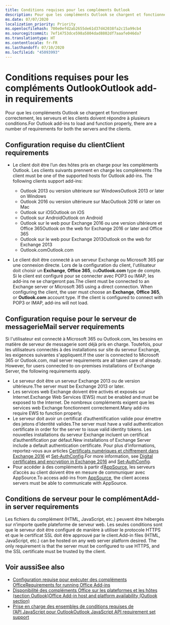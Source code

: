 ```yaml
---
title: Conditions requises pour les compléments Outlook
description: Pour que les compléments Outlook se chargent et fonctionnent correctement, les serveurs et les clients doivent répondre à plusieurs conditions.
ms.date: 07/07/2020
localization_priority: Priority
ms.openlocfilehash: 700e0efd2ab2655de61d37d42038fa2c15a99cb4
ms.sourcegitcommit: 7ef14753dce598a5804dad8802df7aaafe046da7
ms.translationtype: HT
ms.contentlocale: fr-FR
ms.lasthandoff: 07/10/2020
ms.locfileid: "45093993"
---
```

# <a name="outlook-add-in-requirements"></a><span data-ttu-id="2e535-103">Conditions requises pour les compléments Outlook</span><span class="sxs-lookup"><span data-stu-id="2e535-103">Outlook add-in requirements</span></span>

<span data-ttu-id="2e535-104">Pour que les compléments Outlook se chargent et fonctionnent correctement, les serveurs et les clients doivent répondre à plusieurs conditions.</span><span class="sxs-lookup"><span data-stu-id="2e535-104">For Outlook add-ins to load and function properly, there are a number of requirements for both the servers and the clients.</span></span>

## <a name="client-requirements"></a><span data-ttu-id="2e535-105">Configuration requise du client</span><span class="sxs-lookup"><span data-stu-id="2e535-105">Client requirements</span></span>

- <span data-ttu-id="2e535-106">Le client doit être l’un des hôtes pris en charge pour les compléments Outlook. Les clients suivants prennent en charge les compléments :</span><span class="sxs-lookup"><span data-stu-id="2e535-106">The client must be one of the supported hosts for Outlook add-ins. The following clients support add-ins:</span></span>

   - <span data-ttu-id="2e535-107">Outlook 2013 ou version ultérieure sur Windows</span><span class="sxs-lookup"><span data-stu-id="2e535-107">Outlook 2013 or later on Windows</span></span>
   - <span data-ttu-id="2e535-108">Outlook 2016 ou version ultérieure sur Mac</span><span class="sxs-lookup"><span data-stu-id="2e535-108">Outlook 2016 or later on Mac</span></span>
   - <span data-ttu-id="2e535-109">Outlook sur iOS</span><span class="sxs-lookup"><span data-stu-id="2e535-109">Outlook on iOS</span></span>
   - <span data-ttu-id="2e535-110">Outlook sur Android</span><span class="sxs-lookup"><span data-stu-id="2e535-110">Outlook on Android</span></span>
   - <span data-ttu-id="2e535-111">Outlook sur le web pour Exchange 2016 ou une version ultérieure et Office 365</span><span class="sxs-lookup"><span data-stu-id="2e535-111">Outlook on the web for Exchange 2016 or later and Office 365</span></span>
   - <span data-ttu-id="2e535-112">Outlook sur le web pour Exchange 2013</span><span class="sxs-lookup"><span data-stu-id="2e535-112">Outlook on the web for Exchange 2013</span></span>
   - <span data-ttu-id="2e535-113">Outlook.com</span><span class="sxs-lookup"><span data-stu-id="2e535-113">Outlook.com</span></span>

- <span data-ttu-id="2e535-p101">Le client doit être connecté à un serveur Exchange ou Microsoft 365 par une connexion directe. Lors de la configuration du client, l'utilisateur doit choisir un **Exchange**, **Office 365**, ou**Outlook.com** type de compte. Si le client est configuré pour se connecter avec POP3 ou IMAP, les add-ins ne se chargeront pas.</span><span class="sxs-lookup"><span data-stu-id="2e535-p101">The client must be connected to an Exchange server or Microsoft 365 using a direct connection. When configuring the client, the user must choose an **Exchange**, **Office 365**, or **Outlook.com** account type. If the client is configured to connect with POP3 or IMAP, add-ins will not load.</span></span>

## <a name="mail-server-requirements"></a><span data-ttu-id="2e535-117">Configuration requise pour le serveur de messagerie</span><span class="sxs-lookup"><span data-stu-id="2e535-117">Mail server requirements</span></span>

<span data-ttu-id="2e535-p102">Si l'utilisateur est connecté à Microsoft 365 ou Outlook.com, les besoins en matière de serveur de messagerie sont déjà pris en charge. Toutefois, pour les utilisateurs connectés à des installations sur site du serveur Exchange, les exigences suivantes s'appliquent.</span><span class="sxs-lookup"><span data-stu-id="2e535-p102">If the user is connected to Microsoft 365 or Outlook.com, mail server requirements are all taken care of already. However, for users connected to on-premises installations of Exchange Server, the following requirements apply.</span></span>

- <span data-ttu-id="2e535-120">Le serveur doit être un serveur Exchange 2013 ou de version ultérieure.</span><span class="sxs-lookup"><span data-stu-id="2e535-120">The server must be Exchange 2013 or later.</span></span>
- <span data-ttu-id="2e535-121">Les services web Exchange doivent être activés et exposés sur Internet.</span><span class="sxs-lookup"><span data-stu-id="2e535-121">Exchange Web Services (EWS) must be enabled and must be exposed to the Internet.</span></span> <span data-ttu-id="2e535-122">De nombreux compléments exigent que les services web Exchange fonctionnent correctement.</span><span class="sxs-lookup"><span data-stu-id="2e535-122">Many add-ins require EWS to function properly.</span></span>
- <span data-ttu-id="2e535-123">Le serveur doit avoir un certificat d’authentification valide pour émettre des jetons d’identité valides.</span><span class="sxs-lookup"><span data-stu-id="2e535-123">The server must have a valid authentication certificate in order for the server to issue valid identity tokens.</span></span> <span data-ttu-id="2e535-124">Les nouvelles installations du serveur Exchange incluent un certificat d’authentification par défaut.</span><span class="sxs-lookup"><span data-stu-id="2e535-124">New installations of Exchange Server include a default authentication certificate.</span></span> <span data-ttu-id="2e535-125">Pour plus d’informations, reportez-vous aux articles [Certificats numériques et chiffrement dans Exchange 2016](/Exchange/architecture/client-access/certificates) et [Set-AuthConfig](/powershell/module/exchange/organization/Set-AuthConfig).</span><span class="sxs-lookup"><span data-stu-id="2e535-125">For more information, see [Digital certificates and encryption in Exchange 2016](/Exchange/architecture/client-access/certificates) and [Set-AuthConfig](/powershell/module/exchange/organization/Set-AuthConfig).</span></span>
- <span data-ttu-id="2e535-126">Pour accéder à des compléments à partir d’[AppSource](https://appsource.microsoft.com/marketplace/apps?product=office&page=1&src=office&corrid=a35323d5-0e3d-4cc0-ba44-57537d74aae8&omexanonuid=581941df-1c6f-4eda-89e7-651af8aeaeb2), les serveurs d’accès au client doivent être en mesure de communiquer avec AppSource.</span><span class="sxs-lookup"><span data-stu-id="2e535-126">To access add-ins from [AppSource](https://appsource.microsoft.com/marketplace/apps?product=office&page=1&src=office&corrid=a35323d5-0e3d-4cc0-ba44-57537d74aae8&omexanonuid=581941df-1c6f-4eda-89e7-651af8aeaeb2), the client access servers must be able to communicate with AppSource.</span></span>

## <a name="add-in-server-requirements"></a><span data-ttu-id="2e535-127">Conditions de serveur pour le complément</span><span class="sxs-lookup"><span data-stu-id="2e535-127">Add-in server requirements</span></span>

<span data-ttu-id="2e535-p105">Les fichiers du complément (HTML, JavaScript, etc.) peuvent être hébergés sur n’importe quelle plateforme de serveur web. Les seules conditions sont que le serveur doit être configuré de manière à utiliser le protocole HTTPS et que le certificat SSL doit être approuvé par le client.</span><span class="sxs-lookup"><span data-stu-id="2e535-p105">Add-in files (HTML, JavaScript, etc.) can be hosted on any web server platform desired. The only requirement is that the server must be configured to use HTTPS, and the SSL certificate must be trusted by the client.</span></span>

## <a name="see-also"></a><span data-ttu-id="2e535-130">Voir aussi</span><span class="sxs-lookup"><span data-stu-id="2e535-130">See also</span></span>

- [<span data-ttu-id="2e535-131">Configuration requise pour exécuter des compléments Office</span><span class="sxs-lookup"><span data-stu-id="2e535-131">Requirements for running Office Add-ins</span></span>](../concepts/requirements-for-running-office-add-ins.md)
- [<span data-ttu-id="2e535-132">Disponibilité des compléments Office sur les plateformes et les hôtes (section Outlook)</span><span class="sxs-lookup"><span data-stu-id="2e535-132">Office Add-in host and platform availability (Outlook section)</span></span>](../overview/office-add-in-availability.md#outlook)
- [<span data-ttu-id="2e535-133">Prise en charge des ensembles de conditions requises de l’API JavaScript pour Outlook</span><span class="sxs-lookup"><span data-stu-id="2e535-133">Outlook JavaScript API requirement set support</span></span>](../reference/requirement-sets/outlook-api-requirement-sets.md#requirement-sets-supported-by-exchange-servers-and-outlook-clients)
